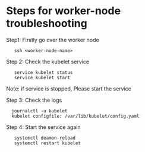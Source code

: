 # Steps for worker-node troubleshooting

Step1: Firstly go over the worker node
      
       ssh <worker-node-name>

Step 2: Check the kubelet service

       service kubelet status
       service kubelet start
Note: if service is stopped, Please start the service

Step 3: Check the logs

      journalctl -u kubelet
      kubelet configfile: /var/lib/kubelet/config.yaml

Step 4: Start the service again

       systemctl deamon-reload
       systemctl restart kubelet
